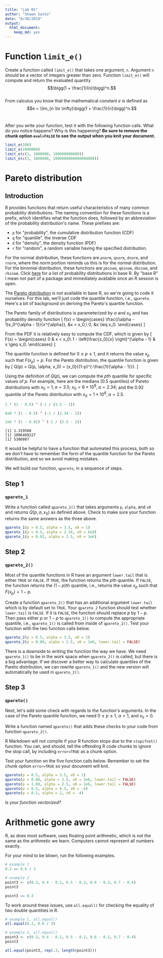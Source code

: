```yaml
---
title: "Lab 01"
author: "Shawn Santo"
date: "8/30/2019"
output: 
  html_document:
    keep_md: yes
---
```




# Function `limit_e()`

Create a function called `limit_e()` that takes one argument, `n`. Argument
`n` should be a vector of integers greater than zero. Function `limit_e()` will
compute and return the evaluated quantity <br>
$$\bigg(1 + \frac{1}{n}\bigg)^n.$$
<br>
From calculus you know that the mathematical constant $e$ is defined as
<br>
$$e = \lim_{n \to \infty}\bigg(1 + \frac{1}{n}\bigg)^n.$$
<br>



After you write your function, test it with the following function calls.
What do you notice happens? Why is this happening? **Be sure to remove the**
**chunk option `eval=FALSE` to see the output when you knit your document.**


```r
limit_e(100)
limit_e(1000000)
limit_e(c(1, 1000000, 100000000000))
limit_e(c(1, 1000000, 1000000000000000000))
```

# Pareto distribution

## Introduction

R provides functions that return useful characteristics of many common 
probability distributions. The naming convention for these functions is a 
prefix, which identifies what the function does, followed by an abbreviation 
of the probability distribution's name. These prefixes are: 

  + `p` for "probability", the cumulative distribution function (CDF)
  + `q` for "quantile", the inverse CDF
  + `d` for "density", the density function (PDF)
  + `r` for "random", a random variable having the specified distribution.

For the normal distribution, these functions are `pnorm`, `qnorm`, `dnorm`, 
and `rnorm`, where the norm portion reminds us this is for the normal 
distribution. For the binomial distribution, these functions are `pbinom`, 
`qbinom`, `dbinom`, and `rbinom`. Click [here](https://stat.ethz.ch/R-manual/R-devel/library/stats/html/Distributions.html)
for a list of probability distributions in base R. By "base R" I mean not 
part of a package and immediately available once an R session is open.

The [Pareto distribution](https://en.wikipedia.org/wiki/Pareto_distribution) 
is not available in base R, so we're going to code it ourselves. For this 
lab, we'll just code the quantile function, i.e., `qpareto`. 
Here's a bit of background on deriving the Pareto's quantile function. 

The Pareto family of distributions is parameterized by $\alpha$ and $x_0$ and 
has probability density function
\[
f(x) = \begin{cases}
\frac{(\alpha - 1)x_0^{\alpha - 1}}{x^{\alpha}}, &x > x_0,\\
0, &x \leq x_0.
\end{cases}
\]

From the PDF it is relatively easy to compute the CDF, which is given by
\[
F(x) = \begin{cases}
0 & x < x_0\\
1 - \left(\frac{x_0}{x} \right)^{\alpha - 1} & x \geq x_0.
\end{cases}
\]

The quantile function is defined for $0 \le p \le 1$, and it returns the 
value $x_p$ such that $F(x_p) = p$. For the Pareto distribution, 
the quantile function is given by 
\[
Q(p) = Q(p, \alpha, x_0) = {x_0}{(1-p)^{-\frac{1}{\alpha - 1}}}.
\]

Using the definition of $Q(p)$, we can compute the $p$th quantile for 
specific values of $p$. For example, here are the medians ($0.5$ quantiles) 
of Pareto distributions with $x_0 = 1, \alpha = 3.5$;
$x_0 = 6\times 10^8, \alpha = 2.34$; and the $0.92$ quantile of the
Pareto distribution with $x_0 = 1\times 10^6, \alpha = 2.5$.


```r
1 * (1 - 0.5) ^ (-1 / (3.5 - 1))

6e8 * (1 - 0.5) ^ (-1 / (2.34 - 1))

1e6 * (1 - 0.92) ^ (-1 / (2.5 - 1))
```

```
[1] 1.319508
[1] 1006469227
[1] 5386087
```

It would be helpful to have a function that automated this process,
both so we don't have to remember the form of the quantile function for the 
Pareto distribution, and so we avoid making mistakes.

We will build our function, `qpareto`, in a sequence of steps.

## Step 1

### `qpareto_1`

Write a function called `qpareto_1()` that takes arguments 
`p`, `alpha`, and `x0` and returns $Q(p, \alpha, x_0)$ as defined above. 
Check to make sure your function returns the same answers as the three above.





```r
qpareto_1(p = 0.5, alpha = 3.5, x0 = 1)
qpareto_1(p = 0.5, alpha = 2.34, x0 = 6e8)
qpareto_1(p = 0.92, alpha = 2.5, x0 = 1e6)
```


## Step 2

### `qpareto_2()`

Most of the quantile functions in R have an argument `lower.tail` that is 
either `TRUE` or `FALSE`. If `TRUE`, the function returns the $p$th quantile. 
If `FALSE`, the function returns the $(1-p)$th quantile, i.e., returns the 
value $x_p$ such that $F(x_p) = 1 - p$. 

Create a function `qpareto_2()` that has an additional argument `lower.tail` 
which is by default set to `TRUE`. Your `qpareto_2` function should test
whether `lower.tail` is `FALSE`. If it is `FALSE`, the function should replace
$p$ by $1-p$. Then pass either $p$ or $1-p$ to `qpareto_1()` to compute the
appropriate quantile, i.e., `qpareto_1()` is called from inside of
`qpareto_2()`. Test your function with the two function calls below.





```r
qpareto_2(p = 0.5, alpha = 3.5, x0 = 1)
qpareto_2(p = 0.08, alpha = 2.5, x0 = 1e6, lower.tail = FALSE)
```

There is a downside to writing the function the way we have. 
We need `qpareto_1()`
to be in the work space when `qpareto_2()` is called, 
but there is a big advantage.
If we discover a better way to calculate quantiles of the Pareto
distribution, we
can rewrite `qpareto_1()` and the new version will automatically
be used in `qpareto_2()`.


## Step 3

### `qpareto()`

Next, let's add some check with regards to the function's arguments. In the
case of the Pareto quantile function, we need $0\leq p\leq 1$, $\alpha > 1$, 
and $x_0 > 0$.  

Write a function named `qpareto()` that adds these checks to your code from 
function `qpareto_2()`.

R Markdown will not compile if your R function stops due to the `stopifnot()`
function. You can, and should, tell the offending R code chunks to ignore the
stop call, by including `error=TRUE` as a chunk option. 

Test your function on the five function calls below.
Remember to set the chunk option `error=TRUE` so your document will knit.





```r
qpareto(p = 0.5, alpha = 3.5, x0 = 1)
qpareto(p = 0.08, alpha = 2.5, x0 = 1e6, lower.tail = FALSE)
qpareto(p = 1.08, alpha = 2.5, x0 = 1e6, lower.tail = FALSE)
qpareto(p = 0.5, alpha = 0.5, x0 = -4)
qpareto(p = 0.5, alpha = 2, x0 = -4)
```

*Is your function vectorized?*

# Arithmetic gone awry

R, as does most software, uses floating point arithmetic, which is not 
the same as the arithmetic we learn. Computers cannot represent all 
numbers exactly. 

For your mind to be blown, run the following examples.


```r
# example 1
0.2 == 0.6 / 3

# example 2
point3 <- c(0.3, 0.4 - 0.1, 0.5 - 0.2, 0.6 - 0.3, 0.7 - 0.4)
point3

point3 == 0.3
```

To work around these issues, use `all.equal()` for checking the equality of
two double quantities in R.


```r
# example 1, all.equal()
all.equal(0.2, 0.6 / 3)

# example 2, all.equal()
point3 <- c(0.3, 0.4 - 0.1, 0.5 - 0.2, 0.6 - 0.3, 0.7 - 0.4)
point3

all.equal(point3, rep(.3, length(point3)))
```
